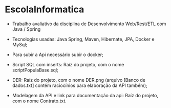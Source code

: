 # EscolaInformatica
- Trabalho avaliativo da disciplina de Desenvolvimento Web/Rest/ETL com Java / Spring

- Tecnologias usadas: Java Spring, Maven, Hibernate, JPA, Docker e MySql;

- Para subir a Api necessário subir o docker;

- Script SQL com inserts: Raíz do projeto, com o nome scriptPopulaBase.sql;

- DER: Raíz do projeto, com o nome DER.png (arquivo [Banco de dados.txt] contém raciocínios para elaboração da API também);

- Modelagem da API e link para documentação da api: Raíz do projeto, com o nome Contrato.txt.